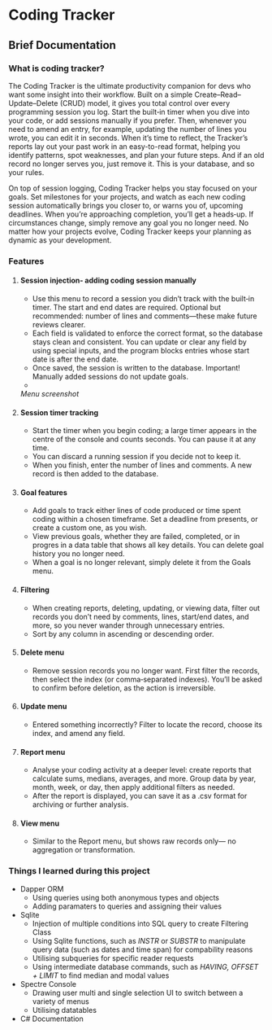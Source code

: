 # Coding Tracker
## Brief Documentation
### What is coding tracker?
The Coding Tracker is the ultimate productivity companion for devs who want some insight into their workflow. Built on a simple Create–Read–Update–Delete (CRUD) model, it gives you total control over every programming session you log. Start the built‑in timer when you dive into your code, or add sessions manually if you prefer. Then, whenever you need to amend an entry, for example, updating the number of lines you wrote, you can edit it in seconds. When it’s time to reflect, the Tracker’s reports lay out your past work in an easy-to-read format, helping you identify patterns, spot weaknesses, and plan your future steps. And if an old record no longer serves you, just remove it. This is your database, and so your rules.

On top of session logging, Coding Tracker helps you stay focused on your goals. Set milestones for your projects, and watch as each new coding session automatically brings you closer to, or warns you of, upcoming deadlines. When you’re approaching completion, you’ll get a heads‑up. If circumstances change, simply remove any goal you no longer need. No matter how your projects evolve, Coding Tracker keeps your planning as dynamic as your development.

### Features
1) #### Session injection- adding coding session manually 
   * Use this menu to record a session you didn’t track with the built‑in timer. The start and end dates are required. Optional but recommended: number of lines and comments—these make future reviews clearer.
   * Each field is validated to enforce the correct format, so the database stays clean and consistent. You can update or clear any field by using special inputs, and the program blocks entries whose start date is after the end date.
   * Once saved, the session is written to the database. Important! Manually added sessions do not update goals.
   * 
    _Menu screenshot_
2) #### Session timer tracking
   * Start the timer when you begin coding; a large timer appears in the centre of the console and counts seconds. You can pause it at any time.
   * You can discard a running session if you decide not to keep it.
   * When you finish, enter the number of lines and comments. A new record is then added to the database.
3) #### Goal features
   * Add goals to track either lines of code produced or time spent coding within a chosen timeframe. Set a deadline from presents, or create a custom one, as you wish.
   * View previous goals, whether they are failed, completed, or in progres in a data table that shows all key details. You can delete goal history you no longer need.
   * When a goal is no longer relevant, simply delete it from the Goals menu.
4) #### Filtering
   * When creating reports, deleting, updating, or viewing data, filter out records you don’t need by comments, lines, start/end dates, and more, so you never wander through unnecessary entries.
   * Sort by any column in ascending or descending order.
5) #### Delete menu
   * Remove session records you no longer want. First filter the records, then select the index (or comma‑separated indexes). You’ll be asked to confirm before deletion, as the action is irreversible.
6) #### Update menu
   * Entered something incorrectly? Filter to locate the record, choose its index, and amend any field.
7) #### Report menu
   * Analyse your coding activity at a deeper level: create reports that calculate sums, medians, averages, and more. Group data by year, month, week, or day, then apply additional filters as needed.
   * After the report is displayed, you can save it as a .csv format for archiving or further analysis.
8) #### View menu
   * Similar to the Report menu, but shows raw records only— no aggregation or transformation.
### Things I learned during this project
* Dapper ORM
  * Using queries using both anonymous types and objects
  * Adding paramaters to queries and assigning their values
* Sqlite
  * Injection of multiple conditions into SQL query to create Filtering Class
  * Using Sqlite functions, such as _INSTR_ or _SUBSTR_ to manipulate query data (such as dates and time span) for compability reasons
  * Utilising subqueries for specific reader requests
  * Using intermediate database commands, such as _HAVING, OFFSET + LIMIT_ to find median and modal values
* Spectre Console
  * Drawing user multi and single selection UI to switch between a variety of menus
  * Utilising datatables 
* C# Documentation
